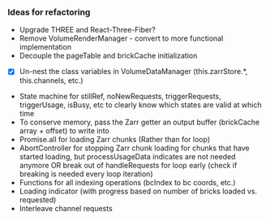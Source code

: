 ### Ideas for refactoring

- Upgrade THREE and React-Three-Fiber?
- Remove VolumeRenderManager - convert to more functional implementation
- Decouple the pageTable and brickCache initialization
- [x] Un-nest the class variables in VolumeDataManager (this.zarrStore.*, this.channels, etc.)
- State machine for stillRef, noNewRequests, triggerRequests, triggerUsage, isBusy, etc to clearly know which states are valid at which time
- To conserve memory, pass the Zarr getter an output buffer (brickCache array + offset) to write into
- Promise.all for loading Zarr chunks (Rather than for loop)
- AbortController for stopping Zarr chunk loading for chunks that have started loading, but processUsageData indicates are not needed anymore OR break out of handleRequests for loop early (check if breaking is needed every loop iteration)
- Functions for all indexing operations (bcIndex to bc coords, etc.)
- Loading indicator (with progress based on number of bricks loaded vs. requested)
- Interleave channel requests
